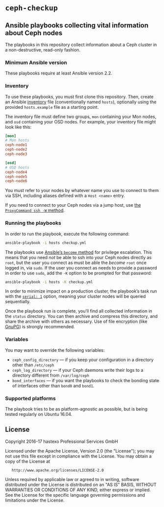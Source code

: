# `ceph-checkup` 

## Ansible playbooks collecting vital information about Ceph nodes

The playbooks in this repository collect information about a Ceph
cluster in a non-destructive, read-only fashion.

### Minimum Ansible version

These playbooks require at least Ansible version 2.2.

### Inventory

To use these playbooks, you must first clone this repository. Then,
create an Ansible
[inventory](http://docs.ansible.com/ansible/intro_inventory.html) file
(conventionally named `hosts`), optionally using the provided
`hosts.example` file as a starting point.

The inventory file must define two groups, `mon` containing your Mon
nodes, and `osd` containing your OSD nodes. For example, your
inventory file might look like this:

```ini
[mon]
# Mon hosts
ceph-node1
ceph-node2
ceph-node3

[osd]
# OSD hosts
ceph-node4
ceph-node5
ceph-node6
```

You must refer to your nodes by whatever name you use to connect to
them via SSH, including aliases defined with a `Host <name>` entry.

If you need to connect to your Ceph nodes via a jump host, use
[the `ProxyCommand ssh -W` method](https://en.wikibooks.org/wiki/OpenSSH/Cookbook/Proxies_and_Jump_Hosts#Recursively_Chaining_Gateways_Using_stdio_Forwarding).


### Running the playbooks

In order to run the playbook, execute the following command:

```bash
ansible-playbook -i hosts checkup.yml
```

The playbooks use
[Ansible’s `become` method](http://docs.ansible.com/ansible/become.html)
for privilege escalation. This means that you need _not_ be able to
ssh into your Ceph nodes directly as `root`, but the user you connect
as must be able the _become_ `root` once logged in, via `sudo`. If the
user you connect as needs to provide a password in order to use
`sudo`, add the `-K` option to be prompted for that password:

```bash
ansible-playbook -i hosts -K checkup.yml
```

In order to minimize impact on a production cluster, the playbook’s
task run with the
[`serial: 1`](http://docs.ansible.com/ansible/playbooks_delegation.html#rolling-update-batch-size)
option, meaning your cluster nodes will be queried sequentially.

Once the playbook run is complete, you’ll find all collected
information in the `status` directory. You can then archive and
compress this directory, and share the archive with others as
necessary. Use of file encryption (like
[GnuPG](https://www.gnupg.org/gph/en/manual/x110.html)) is strongly
recommended.

### Variables

You may want to override the following variables:

* `ceph_config_directory` — if you keep your configuration in a
  directory other than `/etc/ceph`
* `ceph_log_directory` — if your Ceph daemons write their logs to a
  directory different from `/var/log/ceph`
* `bond_interfaces` — if you want the playbooks to check the bonding
  state of interfaces other than `bond0` and `bond1`.

### Supported platforms

The playbook tries to be as platform-agnostic as possible, but is
being tested regularly on Ubuntu 16.04.

## License

   Copyright 2016-17 hastexo Professional Services GmbH

   Licensed under the Apache License, Version 2.0 (the "License");
   you may not use this file except in compliance with the License.
   You may obtain a copy of the License at

       http://www.apache.org/licenses/LICENSE-2.0

   Unless required by applicable law or agreed to in writing, software
   distributed under the License is distributed on an "AS IS" BASIS,
   WITHOUT WARRANTIES OR CONDITIONS OF ANY KIND, either express or implied.
   See the License for the specific language governing permissions and
   limitations under the License.
